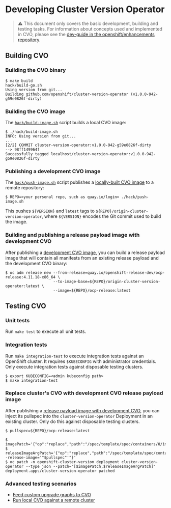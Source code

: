 # Developing Cluster Version Operator

> :warning: This document only covers the basic development, building and testing tasks. For information about
> concepts used and implemented in CVO, please see the
> [dev-guide in the openshift/enhancements repository](https://github.com/openshift/enhancements/tree/master/dev-guide/cluster-version-operator).

## Building CVO

### Building the CVO binary

```console
$ make build
hack/build-go.sh
Using version from git...
Building github.com/openshift/cluster-version-operator (v1.0.0-942-g59e0826f-dirty)
```

### Building the CVO image

The [`hack/build-image.sh`](../../hack/build-image.sh) script builds a local CVO image:

```console
$ ./hack/build-image.sh
INFO: Using version from git...
...
[2/2] COMMIT cluster-version-operator:v1.0.0-942-g59e0826f-dirty
--> 98ff149964f
Successfully tagged localhost/cluster-version-operator:v1.0.0-942-g59e0826f-dirty
```

### Publishing a development CVO image

The [`hack/push-image.sh`](../../hack/push-image.sh) script publishes
a [locally-built CVO image](#building-the-cvo-image) to a remote repository:

```console
$ REPO=<your personal repo, such as quay.io/login> ./hack/push-image.sh
```

This pushes `${VERSION}` and `latest` tags to `${REPO}/origin-cluster-version-operator`, where `${VERSION}` encodes the
Git commit used to build the image.

### Building and publishing a release payload image with development CVO

After publishing a [development CVO image](#publishing-a-development-cvo-image), you can build a release payload image
that will contain all manifests from an existing release payload and the development CVO binary:

```console
$ oc adm release new --from-release=quay.io/openshift-release-dev/ocp-release:4.11.18-x86_64 \
                     --to-image-base=${REPO}/origin-cluster-version-operator:latest \
                     --image=${REPO}/ocp-release:latest
```

## Testing CVO

### Unit tests

Run `make test` to execute all unit tests.

### Integration tests

Run `make integration-test` to execute integration tests against an OpenShift cluster. It requires `$KUBECONFIG` with
administrator credentials. Only execute integration tests against disposable testing clusters.

```console
$ export KUBECONFIG=<admin kubeconfig path>
$ make integration-test
```

### Replace cluster's CVO with development CVO release payload image

After publishing
a [release payload image with development CVO](#building-and-publishing-a-release-payload-image-with-development-cvo),
you can inject its pullspec into the `cluster-version-operator` Deployment in an existing cluster. Only do this against
disposable testing clusters.

```console
$ pullspec=${REPO}/ocp-release:latest

$ imagePatch='{"op":"replace","path":"/spec/template/spec/containers/0/image","value":"'"$pullspec"'"}'
$ releaseImageArgPatch='{"op":"replace","path":"/spec/template/spec/containers/0/args/1","value":"--release-image='"$pullspec"'"}'
$ oc patch -n openshift-cluster-version deployment cluster-version-operator --type json --patch="[$imagePatch,$releaseImageArgPatch]"
deployment.apps/cluster-version-operator patched
```

### Advanced testing scenarios

- [Feed custom upgrade graphs to CVO](feed-cvo-custom-graphs.md)
- [Run local CVO against a remote cluster](run-cvo-locally.md)
